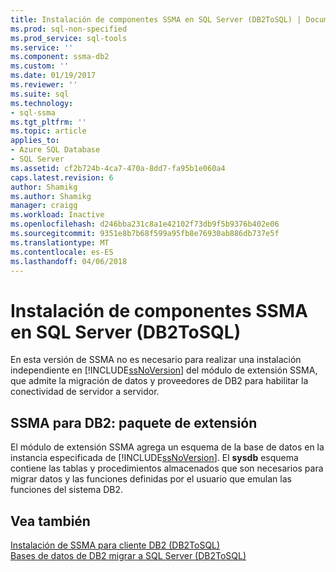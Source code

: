 ```yaml
---
title: Instalación de componentes SSMA en SQL Server (DB2ToSQL) | Documentos de Microsoft
ms.prod: sql-non-specified
ms.prod_service: sql-tools
ms.service: ''
ms.component: ssma-db2
ms.custom: ''
ms.date: 01/19/2017
ms.reviewer: ''
ms.suite: sql
ms.technology:
- sql-ssma
ms.tgt_pltfrm: ''
ms.topic: article
applies_to:
- Azure SQL Database
- SQL Server
ms.assetid: cf2b724b-4ca7-470a-8dd7-fa95b1e060a4
caps.latest.revision: 6
author: Shamikg
ms.author: Shamikg
manager: craigg
ms.workload: Inactive
ms.openlocfilehash: d246bba231c8a1e42102f73db9f5b9376b402e06
ms.sourcegitcommit: 9351e8b7b68f599a95fb8e76930ab886db737e5f
ms.translationtype: MT
ms.contentlocale: es-ES
ms.lasthandoff: 04/06/2018
---
```

# <a name="installing-ssma-components-on-sql-server-db2tosql"></a>Instalación de componentes SSMA en SQL Server (DB2ToSQL)
En esta versión de SSMA no es necesario para realizar una instalación independiente en [!INCLUDE[ssNoVersion](../../includes/ssnoversion_md.md)] del módulo de extensión SSMA, que admite la migración de datos y proveedores de DB2 para habilitar la conectividad de servidor a servidor.  
  
## <a name="ssma-for-db2-extension-pack"></a>SSMA para DB2: paquete de extensión  
El módulo de extensión SSMA agrega un esquema de la base de datos en la instancia especificada de [!INCLUDE[ssNoVersion](../../includes/ssnoversion_md.md)]. El **sysdb** esquema contiene las tablas y procedimientos almacenados que son necesarios para migrar datos y las funciones definidas por el usuario que emulan las funciones del sistema DB2.  
  
## <a name="see-also"></a>Vea también  
[Instalación de SSMA para cliente DB2 &#40;DB2ToSQL&#41;](../../ssma/db2/installing-ssma-for-db2-client-db2tosql.md)  
[Bases de datos de DB2 migrar a SQL Server &#40;DB2ToSQL&#41;](../../ssma/db2/migrating-db2-databases-to-sql-server-db2tosql.md)  
  
